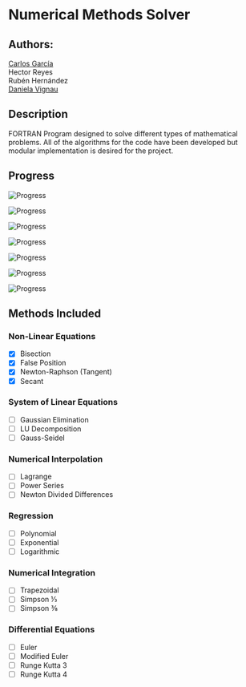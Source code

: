 # Numerical Methods Solver
## Authors:
[Carlos García](https://github.com/cxrlos)                                             
Hector Reyes                                                        
Rubén Hernández                                                     
[Daniela Vignau](https://github.com/dvigleo)                                              

## Description
FORTRAN Program designed to solve different types of mathematical problems. All of the algorithms for the code have been developed but modular implementation is desired for the project.                           

## Progress
![Progress](http://progressed.io/bar/20?title=Overall)

![Progress](http://progressed.io/bar/100?title=Non-Linear_Equations)

![Progress](http://progressed.io/bar/0?title=System_of_Linear_Equations)

![Progress](http://progressed.io/bar/0?title=Interpolation)

![Progress](http://progressed.io/bar/0?title=Regression)  

![Progress](http://progressed.io/bar/0?title=Integration)

![Progress](http://progressed.io/bar/0?title=Differential_Equations)

## Methods Included
### Non-Linear Equations
- [X] Bisection
- [X] False Position
- [X] Newton-Raphson (Tangent)
- [X] Secant

### System of Linear Equations
- [ ] Gaussian Elimination
- [ ] LU Decomposition
- [ ] Gauss-Seidel

### Numerical Interpolation
- [ ] Lagrange
- [ ] Power Series
- [ ] Newton Divided Differences

### Regression
- [ ] Polynomial
- [ ] Exponential
- [ ] Logarithmic

### Numerical Integration
- [ ] Trapezoidal
- [ ] Simpson ⅓
- [ ] Simpson ⅜

### Differential Equations
- [ ] Euler
- [ ] Modified Euler
- [ ] Runge Kutta 3
- [ ] Runge Kutta 4
